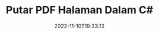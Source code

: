 ---
############################# Static ############################
layout: "auto-gen-merger"
date: 2022-11-10T19:33:13
draft: false
otherformats: xps tex epub

############################# Head ############################
head_title: "Putar PDF Halaman dalam C# – Putar pada Sudut 90, 180, 270"
head_description: "Putar khusus atau semua halaman dokumen bagi fail PDF pada sudut putaran 90, 180, 270 menggunakan API penggabungan dokumen."

############################# Header ############################
title: "Putar PDF Halaman Dalam C#"
description: "Putar PDF Halaman dengan beberapa baris kod .NET."
bg_image: "https://cms.admin.containerize.com/templates/aspose/App_Themes/V3/images/bg/header1.png"
bg_overlay: false
button:
    enable: true
    icon: "fas fa-arrow-down"
    label: "Muat turun Percubaan Percuma"
    link: "https://downloads.groupdocs.com/merger/net"

############################# SubMenu ############################
submenu:
    enable: true

    left:
        img_alt: "GroupDocs.Merger for .NET"
        image: "https://cms.admin.containerize.com/templates/groupdocs/images/product-logos/90x90-noborder/groupdocs-merger-net.png"
        product: "GroupDocs.Merger"
        platform: ".NET"

    middle:
        button:

            # button loop
            - link: "https://apireference.groupdocs.com/merger/net"
              text: "Rujukan API"

            # button loop
            - link: "https://github.com/groupdocs-merger"
              text: "Contoh Kod"

            # button loop
            - link: "https://products.groupdocs.app/merger/family"
              text: "Demo Langsung"

            # button loop
            - link: "https://purchase.groupdocs.com/pricing/merger/net"
              text: "penentuan harga"

    right:
        link_download: "https://downloads.groupdocs.com/merger"
        link_learn: "https://docs.groupdocs.com/merger/net"
        link_buy: "https://purchase.groupdocs.com"

############################# About ############################
about:
    enable: true
    title: "Mengenai API GroupDocs.Merger for .NET."
    content: |
        [GroupDocs.Merger for .NET](/ms/merger/net/) menawarkan penyelesaian mudah untuk menggabungkan & memisahkan dengan selamat antara pelbagai format dokumen termasuk PDF, Microsoft Office (Word, Excel, PowerPoint , OneNote), OpenDocument, HTML, imej dan banyak lagi dalam aplikasi .NET. Dengan menambah hanya beberapa baris kod, lakukan beberapa operasi dokumen seperti mengalih, mengalih keluar, memutar, menukar, mengekstrak atau menukar orientasi halaman dalam dokumen. API penggabungan dokumen juga menyokong pratonton halaman dokumen sebagai imej untuk menganalisis struktur dokumen, pemformatan dan kandungan pada halaman.
        
        API GroupDocs.Merger ialah pilihan yang tepat untuk penyelesaian korporat yang memerlukan ciri penggiliran halaman fail. API ini disokong dengan baik pada semua sistem pengendalian dan platform utama termasuk .NET Framework, .NET Standard, .NET Core, Mono.

############################# Steps ############################
steps:
    enable: true
    title_left: "Putar PDF Halaman Fail dalam .NET"
    content_left: |
        [GroupDocs.Merger for .NET](/ms/merger/net/) memudahkan pembangun C# memutar beberapa halaman tertentu atau semua halaman dalam fail PDF pada 90 , 180 atau 270 sudut putaran dengan melaksanakan beberapa langkah mudah.
        
        * Mulakan **RotateOptions** dengan sudut putaran dan nombor halaman yang dikehendaki.
        * Buat contoh baharu **Merger** dan lulus laluan dokumen sumber sebagai parameter pembina.
        * Panggil **RotatePages** dan hantar objek **RotateOptions**.
        * Panggil **Save** dan tentukan laluan fail untuk menyimpan dokumen yang terhasil.

    title_right: "Keperluan Sistem"
    content_right: |
        API GroupDocs.Merger for .NET disokong pada semua platform dan sistem pengendalian utama. Sebelum melaksanakan kod di bawah, sila pastikan anda mempunyai prasyarat berikut dipasang pada sistem anda.

        * Sistem Pengendalian: Microsoft Windows, Linux, MacOS
        * Persekitaran Pembangunan: Visual Studio, Xamarin, MonoDevelop
        * Rangka kerja: .NET Framework, .NET Standard, .NET Core, Mono
        * Muat turun versi terkini GroupDocs.Merger for .NET daripada [NuGet](https://www.nuget.org/packages/groupdocs.merger)
         
    code: |
     {{% merger/additional-styles %}}
     {{< merger/code-merger title="Cara memutar PDF halaman fail menggunakan kod contoh C#.">}}

        ```csharp    
        // Putar PDF halaman fail menggunakan API GroupDocs.Merger
        // Mulakan kelas RotateOptions untuk menentukan sudut putaran dan nombor halaman untuk diputar
        RotateOptions rotateOptions = new RotateOptions(RotateMode.Rotate180, new int[] { 2, 3 });

        // Segerakan Penggabungan dengan input dokumen PDF.
        using (Merger merger = new Merger("input.pdf"))
          {
            // Panggil kaedah RotatePages dan hantar objek RotateOptions kepadanya
            merger.RotatePages(rotateOptions);
    
            // Panggil kaedah Simpan dan lulus laluan fail yang dikehendaki untuk menyimpan dokumen output
            merger.Save("output.pdf");
          }
        ```
     {{< /merger/code-merger >}}

############################# Demos ############################
demos:
    enable: true
    title: "Demo Langsung - Putar PDF Halaman Fail Dalam Talian"
    content: |
       Putar PDF halaman fail sekarang dengan melawati tapak web [GroupDocs.Merger Live Demos](https://products.groupdocs.app/splitter/rotate-pages/pdf).
       Demo langsung mempunyai faedah berikut.
        
############################# About Formats ############################
about_formats:
    enable: true

############################# More Formats ############################
more_formats:
    enable: true
    title: "Putar Halaman Format Dokumen Lain"
    content: |
        .NET dokumen penggabungan & pemisahan API untuk format fail dan imej. Putar beberapa format fail popular seperti yang dinyatakan di bawah.

############################# Back to top ###############################
back_to_top:
    enable: true
---